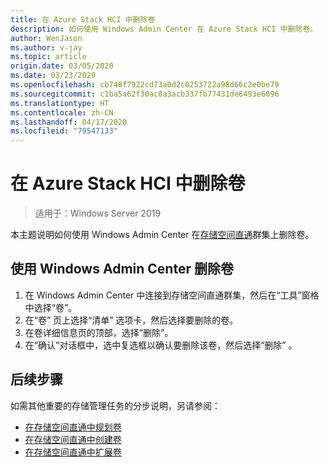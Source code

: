```yaml
---
title: 在 Azure Stack HCI 中删除卷
description: 如何使用 Windows Admin Center 在 Azure Stack HCI 中删除卷。
author: WenJason
ms.author: v-jay
ms.topic: article
origin.date: 03/05/2020
ms.date: 03/23/2020
ms.openlocfilehash: cb748f7922cd73a0d2c0253722a98d66c2e0be79
ms.sourcegitcommit: c1ba5a62f30ac0a3acb337fb77431de6493e6096
ms.translationtype: HT
ms.contentlocale: zh-CN
ms.lasthandoff: 04/17/2020
ms.locfileid: "79547133"
---
```

# <a name="deleting-volumes-in-azure-stack-hci"></a>在 Azure Stack HCI 中删除卷

> 适用于：Windows Server 2019

本主题说明如何使用 Windows Admin Center 在[存储空间直通](https://docs.microsoft.com/windows-server/storage/storage-spaces/storage-spaces-direct-overview)群集上删除卷。

## <a name="use-windows-admin-center-to-delete-a-volume"></a>使用 Windows Admin Center 删除卷

1. 在 Windows Admin Center 中连接到存储空间直通群集，然后在“工具”窗格中选择“卷”。  
2. 在“卷”  页上选择“清单”  选项卡，然后选择要删除的卷。
3. 在卷详细信息页的顶部，选择“删除”。 
4. 在“确认”对话框中，选中复选框以确认要删除该卷，然后选择“删除”  。

## <a name="next-steps"></a>后续步骤

如需其他重要的存储管理任务的分步说明，另请参阅：

- [在存储空间直通中规划卷](https://docs.microsoft.com/windows-server/storage/storage-spaces/plan-volumes)
- [在存储空间直通中创建卷](https://docs.microsoft.com/windows-server/storage/storage-spaces/create-volumes)
- [在存储空间直通中扩展卷](https://docs.microsoft.com/windows-server/storage/storage-spaces/resize-volumes)